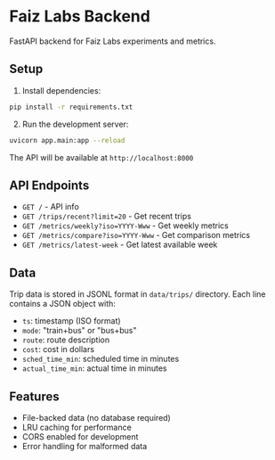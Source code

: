 # Faiz Labs Backend

FastAPI backend for Faiz Labs experiments and metrics.

## Setup

1. Install dependencies:
```bash
pip install -r requirements.txt
```

2. Run the development server:
```bash
uvicorn app.main:app --reload
```

The API will be available at `http://localhost:8000`

## API Endpoints

- `GET /` - API info
- `GET /trips/recent?limit=20` - Get recent trips
- `GET /metrics/weekly?iso=YYYY-Www` - Get weekly metrics
- `GET /metrics/compare?iso=YYYY-Www` - Get comparison metrics
- `GET /metrics/latest-week` - Get latest available week

## Data

Trip data is stored in JSONL format in `data/trips/` directory. Each line contains a JSON object with:
- `ts`: timestamp (ISO format)
- `mode`: "train+bus" or "bus+bus"
- `route`: route description
- `cost`: cost in dollars
- `sched_time_min`: scheduled time in minutes
- `actual_time_min`: actual time in minutes

## Features

- File-backed data (no database required)
- LRU caching for performance
- CORS enabled for development
- Error handling for malformed data
